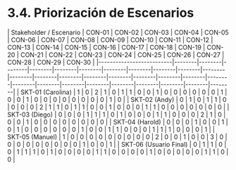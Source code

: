 # 3.4. Priorización de Escenarios

| Stakeholder / Escenario | CON-01 | CON-02 | CON-03 | CON-04 | CON-05 | CON-06 | CON-07 | CON-08 | CON-09 | CON-10 | CON-11 | CON-12 | CON-13 | CON-14 | CON-15 | CON-16 | CON-17 | CON-18 | CON-19 | CON-20 | CON-21 | CON-22 | CON-23 | CON-24 | CON-25 | CON-26 | CON-27 | CON-28 | CON-29 | CON-30 |
|--------------------------|--------|--------|--------|--------|--------|--------|--------|--------|--------|--------|--------|--------|--------|--------|--------|--------|--------|--------|--------|--------|--------|--------|--------|--------|--------|--------|--------|--------|--------|
| SKT-01 (Carolina)        | 1      | 0      | 2      | 1      | 0      | 1      | 1      | 0      | 0      | 1      | 0      | 0      | 0      | 0      | 0      | 0      | 1      | 0      | 0      | 1      | 0      | 0      | 0      | 0      | 0      | 0      | 0      | 0      | 1      | 0      |
| SKT-02 (Andy)            | 0      | 1      | 0      | 1      | 1      | 0      | 0      | 0      | 0      | 2      | 1      | 1      | 0      | 1      | 1      | 0      | 0      | 1      | 0      | 0      | 0      | 1      | 1      | 0      | 0      | 0      | 0      | 0      | 0      | 0      |
| SKT-03 (Diego)           | 0      | 0      | 0      | 1      | 1      | 1      | 0      | 1      | 0      | 0      | 0      | 1      | 1      | 0      | 0      | 0      | 2      | 1      | 0      | 0      | 0      | 1      | 0      | 0      | 0      | 0      | 0      | 0      | 0      | 0      |
| SKT-04 (Harold)          | 0      | 0      | 0      | 1      | 0      | 0      | 1      | 0      | 1      | 0      | 0      | 0      | 0      | 0      | 0      | 1      | 0      | 0      | 1      | 1      | 0      | 0      | 0      | 1      | 1      | 1      | 0      | 0      | 0      | 1      |
| SKT-05 (Manuel)          | 1      | 0      | 0      | 0      | 0      | 0      | 0      | 0      | 0      | 0      | 2      | 0      | 0      | 1      | 0      | 0      | 3      | 0      | 0      | 0      | 0      | 0      | 0      | 0      | 0      | 0      | 1      | 0      | 0      | 1      |
| SKT-06 (Usuario Final)   | 0      | 1      | 1      | 0      | 0      | 1      | 1      | 1      | 0      | 1      | 0      | 0      | 0      | 0      | 1      | 1      | 0      | 0      | 0      | 0      | 1      | 0      | 0      | 0      | 0      | 0      | 1      | 1      | 0      | 0      |
